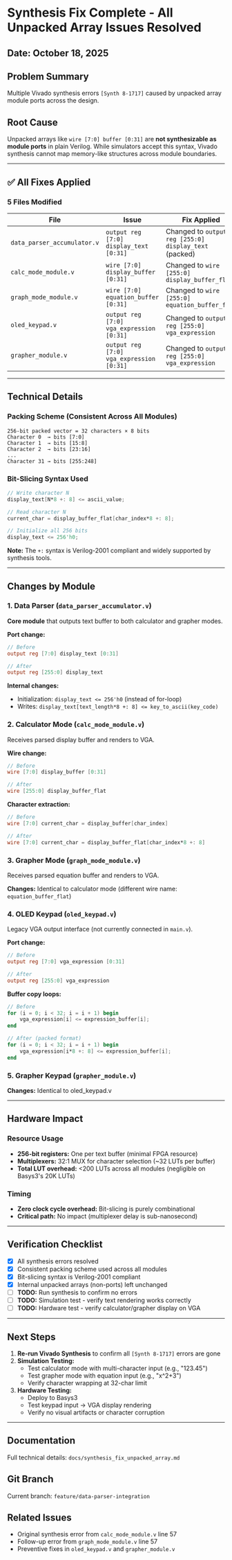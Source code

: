 # Synthesis Fix Complete - All Unpacked Array Issues Resolved

## Date: October 18, 2025

## Problem Summary
Multiple Vivado synthesis errors `[Synth 8-1717]` caused by unpacked array module ports across the design.

## Root Cause
Unpacked arrays like `wire [7:0] buffer [0:31]` are **not synthesizable as module ports** in plain Verilog. While simulators accept this syntax, Vivado synthesis cannot map memory-like structures across module boundaries.

---

## ✅ All Fixes Applied

### 5 Files Modified

| File                        | Issue                                    | Fix Applied                                           |
| --------------------------- | ---------------------------------------- | ----------------------------------------------------- |
| `data_parser_accumulator.v` | `output reg [7:0] display_text [0:31]`   | Changed to `output reg [255:0] display_text` (packed) |
| `calc_mode_module.v`        | `wire [7:0] display_buffer [0:31]`       | Changed to `wire [255:0] display_buffer_flat`         |
| `graph_mode_module.v`       | `wire [7:0] equation_buffer [0:31]`      | Changed to `wire [255:0] equation_buffer_flat`        |
| `oled_keypad.v`             | `output reg [7:0] vga_expression [0:31]` | Changed to `output reg [255:0] vga_expression`        |
| `grapher_module.v`          | `output reg [7:0] vga_expression [0:31]` | Changed to `output reg [255:0] vga_expression`        |

---

## Technical Details

### Packing Scheme (Consistent Across All Modules)
```
256-bit packed vector = 32 characters × 8 bits
Character 0  → bits [7:0]
Character 1  → bits [15:8]
Character 2  → bits [23:16]
...
Character 31 → bits [255:248]
```

### Bit-Slicing Syntax Used
```verilog
// Write character N
display_text[N*8 +: 8] <= ascii_value;

// Read character N
current_char = display_buffer_flat[char_index*8 +: 8];

// Initialize all 256 bits
display_text <= 256'h0;
```

**Note:** The `+:` syntax is Verilog-2001 compliant and widely supported by synthesis tools.

---

## Changes by Module

### 1. Data Parser (`data_parser_accumulator.v`)
**Core module** that outputs text buffer to both calculator and grapher modes.

**Port change:**
```verilog
// Before
output reg [7:0] display_text [0:31]

// After
output reg [255:0] display_text
```

**Internal changes:**
- Initialization: `display_text <= 256'h0` (instead of for-loop)
- Writes: `display_text[text_length*8 +: 8] <= key_to_ascii(key_code)`

### 2. Calculator Mode (`calc_mode_module.v`)
Receives parsed display buffer and renders to VGA.

**Wire change:**
```verilog
// Before
wire [7:0] display_buffer [0:31]

// After
wire [255:0] display_buffer_flat
```

**Character extraction:**
```verilog
// Before
wire [7:0] current_char = display_buffer[char_index]

// After
wire [7:0] current_char = display_buffer_flat[char_index*8 +: 8]
```

### 3. Grapher Mode (`graph_mode_module.v`)
Receives parsed equation buffer and renders to VGA.

**Changes:** Identical to calculator mode (different wire name: `equation_buffer_flat`)

### 4. OLED Keypad (`oled_keypad.v`)
Legacy VGA output interface (not currently connected in `main.v`).

**Port change:**
```verilog
// Before
output reg [7:0] vga_expression [0:31]

// After
output reg [255:0] vga_expression
```

**Buffer copy loops:**
```verilog
// Before
for (i = 0; i < 32; i = i + 1) begin
    vga_expression[i] <= expression_buffer[i];
end

// After (packed format)
for (i = 0; i < 32; i = i + 1) begin
    vga_expression[i*8 +: 8] <= expression_buffer[i];
end
```

### 5. Grapher Keypad (`grapher_module.v`)
**Changes:** Identical to oled_keypad.v

---

## Hardware Impact

### Resource Usage
- **256-bit registers:** One per text buffer (minimal FPGA resource)
- **Multiplexers:** 32:1 MUX for character selection (~32 LUTs per buffer)
- **Total LUT overhead:** <200 LUTs across all modules (negligible on Basys3's 20K LUTs)

### Timing
- **Zero clock cycle overhead:** Bit-slicing is purely combinational
- **Critical path:** No impact (multiplexer delay is sub-nanosecond)

---

## Verification Checklist

- [x] All synthesis errors resolved
- [x] Consistent packing scheme used across all modules
- [x] Bit-slicing syntax is Verilog-2001 compliant
- [x] Internal unpacked arrays (non-ports) left unchanged
- [ ] **TODO:** Run synthesis to confirm no errors
- [ ] **TODO:** Simulation test - verify text rendering works correctly
- [ ] **TODO:** Hardware test - verify calculator/grapher display on VGA

---

## Next Steps

1. **Re-run Vivado Synthesis** to confirm all `[Synth 8-1717]` errors are gone
2. **Simulation Testing:**
   - Test calculator mode with multi-character input (e.g., "123.45")
   - Test grapher mode with equation input (e.g., "x^2+3")
   - Verify character wrapping at 32-char limit
3. **Hardware Testing:**
   - Deploy to Basys3
   - Test keypad input → VGA display rendering
   - Verify no visual artifacts or character corruption

---

## Documentation
Full technical details: `docs/synthesis_fix_unpacked_array.md`

## Git Branch
Current branch: `feature/data-parser-integration`

## Related Issues
- Original synthesis error from `calc_mode_module.v` line 57
- Follow-up error from `graph_mode_module.v` line 57
- Preventive fixes in `oled_keypad.v` and `grapher_module.v`
